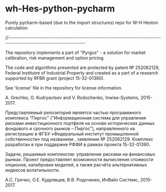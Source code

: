 # wh-Hes-python-pycharm
Purely pycharm-based (due to the import structures) repo for W-H Heston calculation

//--------------------------------------------------------------------------------------------------------------------

The repository implements a part of "Pyrgos" - a solution for market calibration, risk management and option pricing.

The code and algorithms presented are protected by patent № 252062129, Federal Institutre of Industrial Property and created as a part of a research supported by RFBR grant (project 15-32-01390).

See 'license' file in the repository for license information.

A. Grechko, O. Kudryavtsev and V. Rodochenko, Inwise-Systems, 2015-2017.

Представляемый репозиторий является частью программного комплекса "Пиргос" ("Информационная система для управления рисками инвестиционного портфеля на основе исторических данных фондового и срочного рынков – Пиргос"), направленного на регистрацию в ФГБУ «Федеральный институт промышленной собственности» под названием , заявление № 252062129. Комплекс разработан в при поддержке РФФИ в рамках проекта 15-32-01390.

Задачи, решаемые комплексом: управление рисками на финансовых рынках. Проект предоставляет возможности вычисления стоимости опционов, калибровки моделей, а также расчёта альтернативных индексов волатильности.

А.С. Гречко, О.Е. Кудрявцев, В.В. Родоченко, ИнВайз Системс, 2015-2017.
